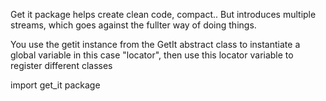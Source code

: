 Get it package helps create clean code, compact.. But introduces multiple streams, which goes against the fullter way of doing things.

You use the getit instance from the GetIt abstract class to instantiate a global variable in this case "locator", then use this locator variable to register different classes


import get_it package
